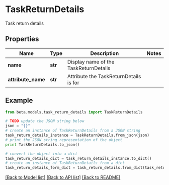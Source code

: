 # TaskReturnDetails

Task return details

## Properties
Name | Type | Description | Notes
------------ | ------------- | ------------- | -------------
**name** | **str** | Display name of the TaskReturnDetails | 
**attribute_name** | **str** | Attribute the TaskReturnDetails is for | 

## Example

```python
from beta.models.task_return_details import TaskReturnDetails

# TODO update the JSON string below
json = "{}"
# create an instance of TaskReturnDetails from a JSON string
task_return_details_instance = TaskReturnDetails.from_json(json)
# print the JSON string representation of the object
print TaskReturnDetails.to_json()

# convert the object into a dict
task_return_details_dict = task_return_details_instance.to_dict()
# create an instance of TaskReturnDetails from a dict
task_return_details_form_dict = task_return_details.from_dict(task_return_details_dict)
```
[[Back to Model list]](../README.md#documentation-for-models) [[Back to API list]](../README.md#documentation-for-api-endpoints) [[Back to README]](../README.md)


